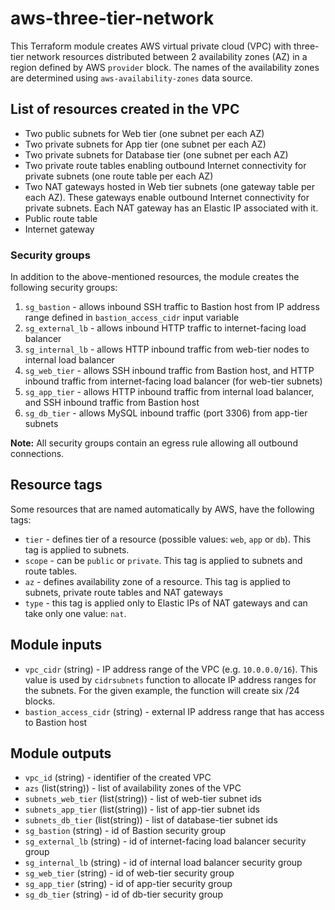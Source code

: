 # aws-three-tier-network

This Terraform module creates AWS virtual private cloud (VPC) with three-tier network resources distributed between 2 availability zones (AZ) in a region defined by AWS `provider` block. The names of the availability zones are determined using `aws-availability-zones` data source.

## List of resources created in the VPC

- Two public subnets for Web tier (one subnet per each AZ)
- Two private subnets for App tier (one subnet per each AZ)
- Two private subnets for Database tier (one subnet per each AZ)
- Two private route tables enabling outbound Internet connectivity for private subnets (one route table per each AZ)
- Two NAT gateways hosted in Web tier subnets (one gateway table per each AZ). These gateways enable outbound Internet connectivity for private subnets. Each NAT gateway has an Elastic IP associated with it.
- Public route table
- Internet gateway

### Security groups

In addition to the above-mentioned resources, the module creates the following security groups:

1. `sg_bastion` - allows inbound SSH traffic to Bastion host from IP address range defined in `bastion_access_cidr` input variable
2. `sg_external_lb` - allows inbound HTTP traffic to internet-facing load balancer
3. `sg_internal_lb` - allows HTTP inbound traffic from web-tier nodes to internal load balancer
4. `sg_web_tier` - allows SSH inbound traffic from Bastion host, and HTTP inbound traffic from internet-facing load balancer (for web-tier subnets)
5. `sg_app_tier` - allows HTTP inbound traffic from internal load balancer, and SSH inbound traffic from Bastion host
6. `sg_db_tier` - allows MySQL inbound traffic (port 3306) from app-tier subnets

**Note:** All security groups contain an egress rule allowing all outbound connections.

## Resource tags

Some resources that are named automatically by AWS, have the following tags:

- `tier` - defines tier of a resource (possible values: `web`, `app` or `db`). This tag is applied to subnets.
- `scope` - can be `public` or `private`. This tag is applied to subnets and route tables.
- `az` - defines availability zone of a resource. This tag is applied to subnets, private route tables and NAT gateways
- `type` - this tag is applied only to Elastic IPs of NAT gateways and can take only one value: `nat`.

## Module inputs

- `vpc_cidr` (string) - IP address range of the VPC (e.g. `10.0.0.0/16`). This value is used by `cidrsubnets` function to allocate IP address ranges for the subnets. For the given example, the function will create six /24 blocks.
- `bastion_access_cidr` (string) - external IP address range that has access to Bastion host

## Module outputs

- `vpc_id` (string) - identifier of the created VPC
- `azs` (list(string)) - list of availability zones of the VPC
- `subnets_web_tier` (list(string)) - list of web-tier subnet ids
- `subnets_app_tier` (list(string)) - list of app-tier subnet ids
- `subnets_db_tier` (list(string)) - list of database-tier subnet ids
- `sg_bastion` (string) - id of Bastion security group
- `sg_external_lb` (string) - id of internet-facing load balancer security group
- `sg_internal_lb` (string) - id of internal load balancer security group
- `sg_web_tier` (string) - id of web-tier security group
- `sg_app_tier` (string) - id of app-tier security group
- `sg_db_tier` (string) - id of db-tier security group
